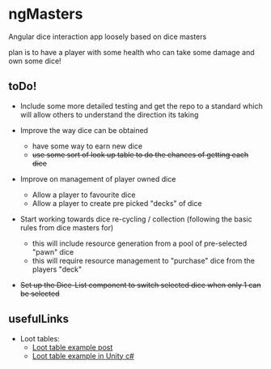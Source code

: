 # ngMasters
Angular dice interaction app loosely based on dice masters

plan is to have a player with some health who can take some damage and own some dice!

## toDo!
* Include some more detailed testing and get the repo to a standard which will allow others to understand the direction its taking
* Improve the way dice can be obtained
  * have some way to earn new dice
  * ~~use some sort of look up table to do the chances of getting each dice~~
* Improve on management of player owned dice
  * Allow a player to favourite dice
  * Allow a player to create pre picked "decks" of dice
* Start working towards dice re-cycling / collection (following the basic rules from dice masters for)
  * this will include resource generation from a pool of pre-selected "pawn" dice
  * this will require resource management to "purchase" dice from the players "deck"

* ~~Set up the Dice-List component to switch selected dice when only 1 can be selected~~

## usefulLinks
* Loot tables: 
  * [Loot table example post](https://www.codeproject.com/Articles/420046/Loot-Tables-Random-Maps-and-Monsters-Part-I)
  * [Loot table example in Unity c#](https://www.youtube.com/watch?v=OUlxP4rZap0)